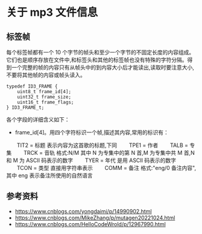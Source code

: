 # 关于 mp3 文件信息

## 标签帧
每个标签帧都有一个 10 个字节的帧头和至少一个字节的不固定长度的内容组成。 它们也是顺序存放在文件中,和标签头和其他的标签帧也没有特殊的字符分隔。得到一个完整的帧的内容只有从帧头中的到内容大小后才能读出,读取时要注意大小,不要将其他帧的内容或帧头读入。

```
typedef ID3_FRAME {
    uint8_t frame_id[4];
    uint32_t frame_size;
    uint16_t frame_flags;
} ID3_FRAME_t;
```

各个字段的详细含义如下：
- frame_id[4]。用四个字符标识一个帧,描述其内容,常用的标识有：

　　TIT2 = 标题 表示内容为这首歌的标题,下同
　　TPE1 = 作者
　　TALB = 专集
　　TRCK = 音轨 格式:N/M 其中 N 为专集中的第 N 首,M 为专集中共 M 首,N 和 M 为 ASCII 码表示的数字
　　TYER = 年代 是用 ASCII 码表示的数字
　　TCON = 类型 直接用字符串表示
　　COMM = 备注 格式:"eng/0 备注内容",其中 eng 表示备注所使用的自然语言

## 参考资料
- https://www.cnblogs.com/yongdaimi/p/14990902.html
- https://www.cnblogs.com/MikeZhang/p/mutagen20221024.html
- https://www.cnblogs.com/HelloCodeWrold/p/12967990.html